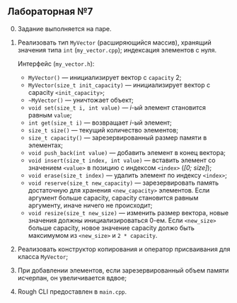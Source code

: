 ## Лабораторная №7

0. Задание выполняется на паре.

0. Реализовать тип `MyVector` (расширяющийся массив), хранящий значения типа `int` (`my_vector.cpp`); индексация элементов с нуля.

   Интерфейс (`my_vector.h`):
   * `MyVector()` — инициализирует вектор с `capacity` 2;
   * `MyVector(size_t init_capacity)` — инициализирует вектор с capacity `<init_capacity>`;
   * `~MyVector()` — уничтожает объект;
   * `void set(size_t i, int value)` — *i*-ый элемент становится равным `value`;
   * `int get(size_t i)` — возвращает *i*-ый элемент;
   * `size_t size()` — текущий количество элементов;
   * `size_t capacity()` — зарезервированный размер памяти в элементах;
   * `void push_back(int value)` — добавить элемент в конец вектора;
   * `void insert(size_t index, int value)` — вставить элемент со значением `<value>` в позицию с индексом `<index>` (*[0; size]*);
   * `void erase(size_t index)` — удалить элемент по индексу `<index>`;
   * `void reserve(size_t new_capacity)` — зарезервировать память достаточную для хранения `<new_capacity>` элементов. Eсли аргумент больше capacity, capacity становится равным аргументу, иначе ничего не происходит;
   * `void resize(size_t new_size)` — изменить размер вектора, новыe значения должны инициализироваться 0-ем. Eсли `<new_size>` больше capacity, новое значение capacity должо быть максимумом из `<new_size>` и `2 * capacity`.

0. Реализовать конструктор копирования и оператор присваивания для класса `MyVector`;

0. При добавлении элементов, если зарезервированный объем памяти исчерпан, он увеличивается вдвое;

0. Rough CLI предоставлен в `main.cpp`.
